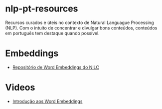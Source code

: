 # nlp-pt-resources
Recursos curados e úteis no contexto de Natural Languague Processing (NLP). Com o intuito de concentrar e divulgar bons conteúdos, conteúdos em português tem destaque quando possível.

# Embeddings

- [Repositório de Word Embeddings do NILC](http://www.nilc.icmc.usp.br/embeddings)


# Videos

- [Introdução aos Word Embeddings](https://www.youtube.com/watch?v=EVMIR6siWbI&t=1030s)
